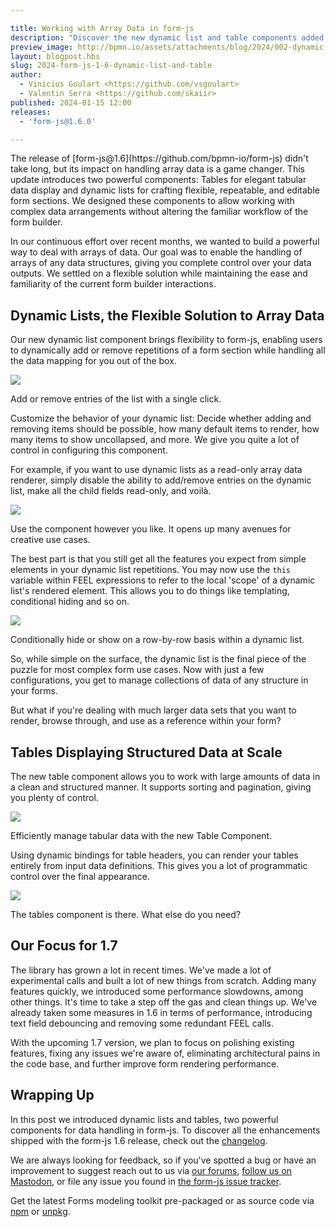 ```yaml
---

title: Working with Array Data in form-js
description: "Discover the new dynamic list and table components added with form-js@1.6.0 and how they allow you to handle array data with ease."
preview_image: http://bpmn.io/assets/attachments/blog/2024/002-dynamic-list-readonly.png
layout: blogpost.hbs
slug: 2024-form-js-1-6-dynamic-list-and-table
author:
  - Vinicius Goulart <https://github.com/vsgoulart>
  - Valentin Serra <https://github.com/skaiir>
published: 2024-01-15 12:00
releases:
  - 'form-js@1.6.0'

---
```


<p class="introduction">
  The release of [form-js@1.6](https://github.com/bpmn-io/form-js) didn't take long, but its impact on handling array data is a game changer. This update introduces two powerful components: Tables for elegant tabular data display and dynamic lists for crafting flexible, repeatable, and editable form sections. We designed these components to allow working with complex data arrangements without altering the familiar workflow of the form builder.
</p>

<!-- continue -->

In our continuous effort over recent months, we wanted to build a powerful way to deal with arrays of data. Our goal was to enable the handling of arrays of any data structures, giving you complete control over your data outputs. We settled on a flexible solution while maintaining the ease and familiarity of the current form builder interactions.


## Dynamic Lists, the Flexible Solution to Array Data

Our new dynamic list component brings flexibility to form-js, enabling users to dynamically add or remove repetitions of a form section while handling all the data mapping for you out of the box.

<div class="figure full-size">
  <img src="{{ assets }}/attachments/blog/2024/002-dynamic-list.gif">
  <p class="caption">
    Add or remove entries of the list with a single click.
  </p>
</div>

Customize the behavior of your dynamic list: Decide whether adding and removing items should be possible, how many default items to render, how many items to show uncollapsed, and more. We give you quite a lot of control in configuring this component.

For example, if you want to use dynamic lists as a read-only array data renderer, simply disable the ability to add/remove entries on the dynamic list, make all the child fields read-only, and voilà.

<div class="figure full-size">
  <img src="{{ assets }}/attachments/blog/2024/002-dynamic-list-readonly.png">
  <p class="caption">
    Use the component however you like. It opens up many avenues for creative use cases.
  </p>
</div>

The best part is that you still get all the features you expect from simple elements in your dynamic list repetitions. You may now use the `this` variable within FEEL expressions to refer to the local 'scope' of a dynamic list's rendered element. This allows you to do things like templating, conditional hiding and so on.

<div class="figure full-size">
  <img src="{{ assets }}/attachments/blog/2024/002-dynamic-list-simple-scope.gif">
  <p class="caption">
    Conditionally hide or show on a row-by-row basis within a dynamic list.
  </p>
</div>

So, while simple on the surface, the dynamic list is the final piece of the puzzle for most complex form use cases. Now with just a few configurations, you get to manage collections of data of any structure in your forms.

But what if you're dealing with much larger data sets that you want to render, browse through, and use as a reference within your form?


## Tables Displaying Structured Data at Scale

The new table component allows you to work with large amounts of data in a clean and structured manner. It supports sorting and pagination, giving you plenty of control.

<div class="figure full-size">
  <img src="{{ assets }}/attachments/blog/2024/002-tables.gif">
  <p class="caption">
    Efficiently manage tabular data with the new Table Component.
  </p>
</div>

Using dynamic bindings for table headers, you can render your tables entirely from input data definitions. This gives you a lot of programmatic control over the final appearance.

<div class="figure full-size">
  <img src="{{ assets }}/attachments/blog/2024/002-tables-more.png">
  <p class="caption">
    The tables component is there. What else do you need?
  </p>
</div>


## Our Focus for 1.7

The library has grown a lot in recent times. We've made a lot of experimental calls and built a lot of new things from scratch. Adding many features quickly, we introduced some performance slowdowns, among other things. It's time to take a step off the gas and clean things up. We've already taken some measures in 1.6 in terms of performance, introducing text field debouncing and removing some redundant FEEL calls.

With the upcoming 1.7 version, we plan to focus on polishing existing features, fixing any issues we're aware of, eliminating architectural pains in the code base, and further improve form rendering performance.


## Wrapping Up

In this post we introduced dynamic lists and tables, two powerful components for data handling in form-js. To discover all the enhancements shipped with the form-js 1.6 release, check out the [ changelog](https://github.com/bpmn-io/form-js/blob/master/packages/form-js/CHANGELOG.md#160).

We are always looking for feedback, so if you've spotted a bug or have an improvement to suggest reach out to us via [our forums](https://forum.bpmn.io/), [follow us on Mastodon](https://fosstodon.org/@bpmn_io), or file any issue you found in [the form-js issue tracker](https://github.com/bpmn-io/form-js/issues).

Get the latest Forms modeling toolkit pre-packaged or as source code via [npm](https://www.npmjs.com/package/@bpmn-io/form-js) or [unpkg](https://unpkg.com/@bpmn-io/form-js).
